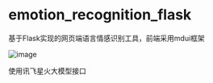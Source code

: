 # emotion_recognition_flask

基于Flask实现的网页端语言情感识别工具，前端采用mdui框架

![image](https://github.com/pwxiao/emotion_recognition_flask/assets/39235890/c2cd5c35-3fa8-4f82-8978-4edcfdbc541d)

使用讯飞星火大模型接口
